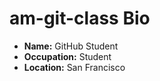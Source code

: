 # am-git-class Bio

- **Name:** GitHub Student
- **Occupation:** Student
- **Location:** San Francisco

